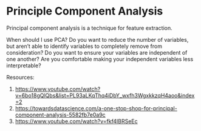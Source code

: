 # Principle Component Analysis
Principal component analysis is a technique for feature extraction.

When should I use PCA?
Do you want to reduce the number of variables, but aren’t able to identify variables to completely remove from consideration?
Do you want to ensure your variables are independent of one another?
Are you comfortable making your independent variables less interpretable?


Resources:
1. https://www.youtube.com/watch?v=6bo18gQlQbs&list=PL93aLKqThq4iDbY_wxfh3WgxkkzqH4aoo&index=2
2. https://towardsdatascience.com/a-one-stop-shop-for-principal-component-analysis-5582fb7e0a9c
3. https://www.youtube.com/watch?v=fkf4IBRSeEc
 
